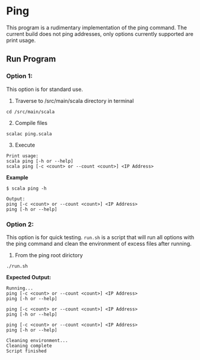 # Ping
This program is a rudimentary implementation of the ping command. The current build does not ping addresses, only options currently supported are print usage.

## Run Program
### Option 1:
This option is for standard use.

1. Traverse to /src/main/scala directory in terminal
```
cd /src/main/scala
```
2. Compile files
```
scalac ping.scala
```
3. Execute
```
Print usage: 
scala ping [-h or --help]
scala ping [-c <count> or --count <count>] <IP Address>
```
**Example**
```
$ scala ping -h

Output:
ping [-c <count> or --count <count>] <IP Address>
ping [-h or --help]
```

### Option 2:
This option is for quick testing. ```run.sh``` is a script that will
run all options with the ping command and clean the environment of excess files after running.

1. From the ping root dirictory
```
./run.sh
```

**Expected Output:**
```
Running...
ping [-c <count> or --count <count>] <IP Address>
ping [-h or --help]

ping [-c <count> or --count <count>] <IP Address>
ping [-h or --help]

ping [-c <count> or --count <count>] <IP Address>
ping [-h or --help]

Cleaning environment...
Cleaning complete
Script finished
```

